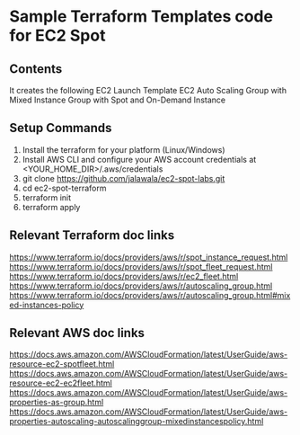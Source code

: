 # Sample Terraform Templates code  for EC2 Spot

## Contents   

It creates the following 
EC2 Launch Template
EC2 Auto Scaling Group with Mixed Instance Group with Spot and On-Demand Instance

## Setup Commands

1. Install the terraform for your platform (Linux/Windows)
2. Install AWS CLI and configure your AWS account credentials at <YOUR_HOME_DIR>/.aws/credentials 
3. git clone https://github.com/jalawala/ec2-spot-labs.git
4. cd ec2-spot-terraform
5. terraform init
6. terraform apply


## Relevant Terraform doc links

https://www.terraform.io/docs/providers/aws/r/spot_instance_request.html
https://www.terraform.io/docs/providers/aws/r/spot_fleet_request.html
https://www.terraform.io/docs/providers/aws/r/ec2_fleet.html
https://www.terraform.io/docs/providers/aws/r/autoscaling_group.html
https://www.terraform.io/docs/providers/aws/r/autoscaling_group.html#mixed-instances-policy


## Relevant AWS doc links

https://docs.aws.amazon.com/AWSCloudFormation/latest/UserGuide/aws-resource-ec2-spotfleet.html
https://docs.aws.amazon.com/AWSCloudFormation/latest/UserGuide/aws-resource-ec2-ec2fleet.html
https://docs.aws.amazon.com/AWSCloudFormation/latest/UserGuide/aws-properties-as-group.html
https://docs.aws.amazon.com/AWSCloudFormation/latest/UserGuide/aws-properties-autoscaling-autoscalinggroup-mixedinstancespolicy.html 











